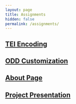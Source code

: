 ```yaml
---
layout: page
title: Assignments
hidden: false
permalink: /assignments/
---
```




## [TEI Encoding](../encoding)  

## [ODD Customization](../odd)  

## [About Page](../about-page)

## [Project Presentation](../presentation)